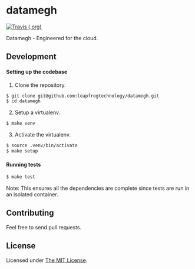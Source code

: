 # datamegh
[![Travis (.org)](https://img.shields.io/travis/leapfrogtechnology/datamegh?style=flat-square&branch=master)](https://travis-ci.org/leapfrogtechnology/datamegh)  



Datamegh - Engineered for the cloud.

## Development

#### Setting up the codebase

1. Clone the repository.

```bash
$ git clone git@github.com:leapfrogtechnology/datamegh.git
$ cd datamegh
```

2. Setup a virtualenv.

```bash
$ make venv
```

3. Activate the virtualenv.

```bash
$ source .venv/bin/activate
$ make setup
```

#### Running tests

```bash
$ make test
```

Note: This ensures all the dependencies are complete since tests are run in an isolated container.

## Contributing

Feel free to send pull requests.

## License

Licensed under [The MIT License](LICENSE).
